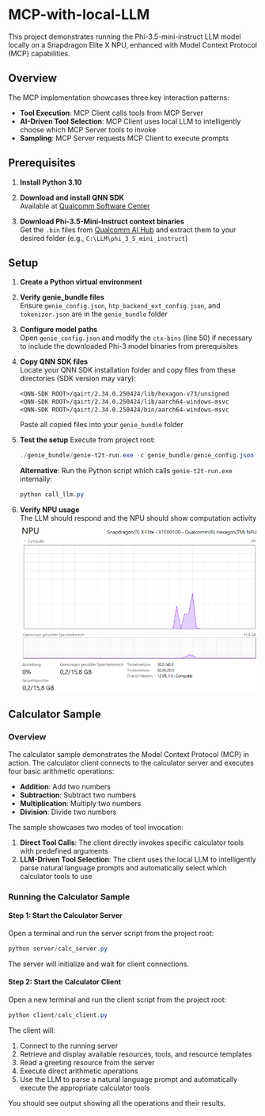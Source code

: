 # MCP-with-local-LLM

This project demonstrates running the Phi-3.5-mini-instruct LLM model locally on a Snapdragon Elite X NPU, enhanced with Model Context Protocol (MCP) capabilities.

## Overview

The MCP implementation showcases three key interaction patterns:
- **Tool Execution**: MCP Client calls tools from MCP Server
- **AI-Driven Tool Selection**: MCP Client uses local LLM to intelligently choose which MCP Server tools to invoke
- **Sampling**: MCP Server requests MCP Client to execute prompts

## Prerequisites

1. **Install Python 3.10**

2. **Download and install QNN SDK**  
   Available at [Qualcomm Software Center](https://softwarecenter.qualcomm.com/)

3. **Download Phi-3.5-Mini-Instruct context binaries**  
   Get the `.bin` files from [Qualcomm AI Hub](https://aihub.qualcomm.com/models/phi_3_5_mini_instruct?searchTerm=phi) and extract them to your desired folder (e.g., `C:\LLM\phi_3_5_mini_instruct`)

## Setup

1. **Create a Python virtual environment**

2. **Verify genie_bundle files**  
   Ensure `genie_config.json`, `htp_backend_ext_config.json`, and `tokenizer.json` are in the `genie_bundle` folder

3. **Configure model paths**  
   Open `genie_config.json` and modify the `ctx-bins` (line 50) if necessary to include the downloaded Phi-3 model binaries from prerequisites

4. **Copy QNN SDK files**  
   Locate your QNN SDK installation folder and copy files from these directories (SDK version may vary):
   ```
   <QNN-SDK ROOT>/qairt/2.34.0.250424/lib/hexagon-v73/unsigned
   <QNN-SDK ROOT>/qairt/2.34.0.250424/lib/aarch64-windows-msvc
   <QNN-SDK ROOT>/qairt/2.34.0.250424/bin/aarch64-windows-msvc
   ```
   Paste all copied files into your `genie_bundle` folder

5. **Test the setup** 
   Execute from project root:
   ```powershell
   ./genie_bundle/genie-t2t-run.exe -c genie_bundle/genie_config.json -p "<|system|>\nYou are an assistant. Provide helpful and brief responses.\n<|user|>What is an NPU? \n<|end|>\n<|assistant|>\n"
   ```
   
   **Alternative**: Run the Python script which calls `genie-t2t-run.exe` internally:
   ```powershell
   python call_llm.py
   ```

6. **Verify NPU usage**  
   The LLM should respond and the NPU should show computation activity
   ![alt text](resources/image.png)

## Calculator Sample

### Overview

The calculator sample demonstrates the Model Context Protocol (MCP) in action. The calculator client connects to the calculator server and executes four basic arithmetic operations:
- **Addition**: Add two numbers
- **Subtraction**: Subtract two numbers
- **Multiplication**: Multiply two numbers
- **Division**: Divide two numbers

The sample showcases two modes of tool invocation:
1. **Direct Tool Calls**: The client directly invokes specific calculator tools with predefined arguments
2. **LLM-Driven Tool Selection**: The client uses the local LLM to intelligently parse natural language prompts and automatically select which calculator tools to use

### Running the Calculator Sample

#### Step 1: Start the Calculator Server

Open a terminal and run the server script from the project root:

```powershell
python server/calc_server.py
```

The server will initialize and wait for client connections.

#### Step 2: Start the Calculator Client

Open a new terminal and run the client script from the project root:

```powershell
python client/calc_client.py
```

The client will:
1. Connect to the running server
2. Retrieve and display available resources, tools, and resource templates
3. Read a greeting resource from the server
4. Execute direct arithmetic operations
5. Use the LLM to parse a natural language prompt and automatically execute the appropriate calculator tools

You should see output showing all the operations and their results.
